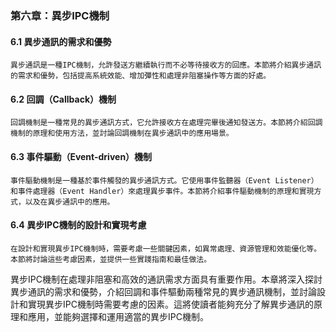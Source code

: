 ### 第六章：異步IPC機制

#### 6.1 異步通訊的需求和優勢
    異步通訊是一種IPC機制，允許發送方繼續執行而不必等待接收方的回應。本節將介紹異步通訊的需求和優勢，包括提高系統效能、增加彈性和處理非阻塞操作等方面的好處。

#### 6.2 回調（Callback）機制
    回調機制是一種常見的異步通訊方式，它允許接收方在處理完畢後通知發送方。本節將介紹回調機制的原理和使用方法，並討論回調機制在異步通訊中的應用場景。

#### 6.3 事件驅動（Event-driven）機制
    事件驅動機制是一種基於事件觸發的異步通訊方式。它使用事件監聽器（Event Listener）和事件處理器（Event Handler）來處理異步事件。本節將介紹事件驅動機制的原理和實現方式，以及在異步通訊中的應用。

#### 6.4 異步IPC機制的設計和實現考慮
    在設計和實現異步IPC機制時，需要考慮一些關鍵因素，如異常處理、資源管理和效能優化等。本節將討論這些考慮因素，並提供一些實踐指南和最佳做法。

異步IPC機制在處理非阻塞和高效的通訊需求方面具有重要作用。本章將深入探討異步通訊的需求和優勢，介紹回調和事件驅動兩種常見的異步通訊機制，並討論設計和實現異步IPC機制時需要考慮的因素。這將使讀者能夠充分了解異步通訊的原理和應用，並能夠選擇和運用適當的異步IPC機制。